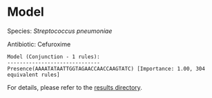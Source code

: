 
# Model

Species: *Streptococcus pneumoniae*

Antibiotic: Cefuroxime

```
Model (Conjunction - 1 rules):
------------------------------
Presence(AAAATATAATTGGTAGAACCAACCAAGTATC) [Importance: 1.00, 304 equivalent rules]

```

For details, please refer to the [results directory](../../../../../results/scm_b/streptococcus%20pneumoniae/cefuroxime/repeat_6/).


